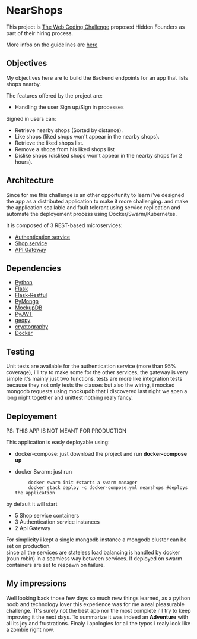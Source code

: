 # NearShops
This project is [The Web Coding Challenge](https://github.com/hiddenfounders/web-coding-challenge/blob/master/README.md) proposed Hidden Founders as part of their hiring process.

More infos on the guidelines are [here](https://github.com/hiddenfounders/web-coding-challenge/blob/master/coding-challenge.md)

## Objectives
My objectives here are to build the Backend endpoints for an app that lists shops nearby.

The features offered by the project are:
* Handling the user Sign up/Sign in processes

Signed in users can:
* Retrieve nearby shops (Sorted by distance).
* Like shops (liked shops won't appear in the nearby shops).
* Retrieve the liked shops list.
* Remove a shops from his liked shops list
* Dislike shops (disliked shops won't appear in the nearby shops for 2 hours).

## Architecture
Since for me this challenge is an other opportunity to learn i've designed the app as a distributed application to make it more challenging. and make the application scallable and fault telerant using service replication and automate the deployement process using Docker/Swarm/Kubernetes.

It is composed of 3 REST-based microservices:
* [Authentication service](authentication_service/README.md)
* [Shop service](shop_service/README.md)
* [API Gateway](api_gateway/README.md)

## Dependencies
* [Python](https://www.python.org/)
* [Flask](http://flask.pocoo.org/)
* [Flask-Restful](https://flask-restful.readthedocs.io/en/latest/)
* [PyMongo](https://api.mongodb.com/python/current/)
* [MockupDB](http://mockupdb.readthedocs.io/)
* [PyJWT](https://pypi.org/project/PyJWT/1.4.0/)
* [geopy](https://geopy.readthedocs.io/en/stable/)
* [cryptography](https://cryptography.io/en/latest/)
* [Docker](https://www.docker.com/)

## Testing

Unit tests are available for the authentication service (more than 95% coverage), i'll try to make some for the other services,
the gateway is very simple it's mainly just two functions. tests are more like integration tests because they not only tests 
the classes but also the wiring, i mocked mongodb requests using mockupdb that i discovered last night we spen a long night together
and unittest nothing realy fancy.

## Deployement
PS: THIS APP IS NOT MEANT FOR PRODUCTION 

This application is easly deployable using:
 * docker-compose: just download the project and run **docker-compose up**
 * docker Swarm: just run
  
            docker swarm init #starts a swarm manager
            docker stack deploy -c docker-compose.yml nearshops #deploys the application

by default it will start 
* 5 Shop service containers
* 3 Authentication service instances
* 2 Api Gateway

For simplicity i kept a single mongodb instance a mongodb cluster can be set on production.<br>
since all the services are stateless load balancing is handled by docker (roun robin) in a seamless way between services.
If deployed on swarm containers are set to respawn on failure.

## My impressions
Well looking back those few days so much new things learned, as a python noob and technology lover this experience was for me a real pleasurable challenge. 
Tt's surely not the best app nor the most complete i'll try to keep improving it the next days. 
To summarize it was indeed an **Adventure** with all its joy and frustrations.
Finaly i apologies for all the typos i realy look like a zombie right now.

        
   